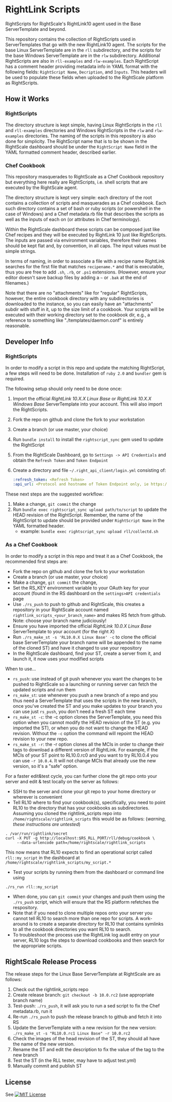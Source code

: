 RightLink Scripts
=================

RightScripts for RightScale's RightLink10 agent used in the Base ServerTemplate and beyond.

This repository contains the collection of RightScripts used in ServerTemplates that go with
the new RightLink10 agent. The scripts for the base Linux ServerTemplate are in the
`rll` subdirectory, and the scripts for the base Windows ServerTemplate are in the `rlw`
subdirectory. Additional RightScripts are also in `rll-examples` and `rlw-examples`.  Each
RightScript has a comment header providing metadata info in YAML format with the following
fields: `RightScript Name`, `Decription`, and `Inputs`. This headers will be used
to populate these fields when uploaded to the RightScale platform as RightScripts.

How it Works
------------
### RightScripts
The directory structure is kept simple, having Linux RightScripts in the `rll` and `rll-examples`
directories and Windows RightScripts in the `rlw` and `rlw-examples` directories.  The naming of
the scripts in this repository is also done for simplicity. The RightScript name that is to be
shown in the RightScale dashboard should be under the `RightScript Name` field in the YAML
formatted comment header, described earlier.

### Chef Cookbook
This repository masquerades to RightScale as a Chef Cookbook repository but everything here
really are RightScripts, i.e. shell scripts that are executed by the RightScale agent.

The directory structure is kept very simple: each directory of the root contains a collection
of scripts and masquerades as a Chef cookbook. Each such directory contains a set of bash or
ruby scripts (or powershell in the case of Windows) and a Chef metadata.rb file that describes
the scripts as well as the inputs of each on (or attributes in Chef terminology).

Within the RightScale dashboard these scripts can be composed just like Chef recipes and they
will be executed by RightLink 10 just like RightScripts. The inputs are passed via environment
variables, therefore their names should be kept flat and, by convention, in all caps. The
input values must be simple strings.

In terms of naming, in order to associate a file with a recipe name RightLink searches for the
first file that matches `recipename.*` and that is executable, thus you are free to add `.sh`,
`.rb`, or `.ps1` extensions. (However, ensure your editor doesn't save backup files by adding
a `~` or `.bak` at the end of filenames.)

Note that there are no "attachments" like for "regular" RightScripts, however, the entire
cookbook directory with any subdirectories is downloaded to the instance, so you can easily have
an "attachments" subdir with stuff in it, up to the size limit of a cookbook. Your scripts will
be executed with their working directory set to the cookbook dir, e.g., a reference to
something like "./templates/daemon.conf" is entirely reasonable.

Developer Info
--------------
### RightScripts
In order to modify a script in this repo and update the matching RightScript, a few steps will need
to be done.  Installation of `ruby 2.0` and `bundler` gem is required.

The following setup should only need to be done once:

1. Import the official _RightLink 10.X.X Linux Base_ or _RightLink 10.X.X Windows Base_ ServerTemplate into
   your account. This will also import the RightScripts.
1. Fork the repo on github and clone the fork to your workstation
1. Create a branch (or use master, your choice)
1. Run `bundle install` to install the `rightscript_sync` gem used to update the RightScript
1. From the RightScale Dashboard, go to `Settings -> API Credentials` and obtain the `Refresh Token`
   and `Token Endpoint`
1. Create a directory and file `~/.right_api_client/login.yml` consisting of:

   ```yml
   :refresh_token: <Refresh Token>
   :api_url: <Protocol and hostname of Token Endpoint only, ie https://us-3.rightscale.com>
   ```

These next steps are the suggested workflow:

1. Make a change, `git commit` the change
1. Run `bundle exec rightscript_sync upload path/to/script` to update the HEAD revision of the RightScript.
   Remember, the name of the RightScript to update should be provided under `RightScript Name` in the YAML
   formatted header.
   * example: `bundle exec rightscript_sync upload rll/collectd.sh`

### As a Chef Cookbook
In order to modify a script in this repo and treat it as a Chef Cookbook, the recommended first steps are:
- Fork the repo on github and clone the fork to your workstation
- Create a branch (or use master, your choice)
- Make a change, `git commit` the change,
- Set the RS_KEY environment variable to your OAuth key for your account (found in the RS dashboard
  on the `settings>API credentials` page
- Use `./rs_push` to push to github and RightScale, this creates a repository in your RightScale
  account named `rightlink_scripts_<your_branch_name>` and makes RS fetch from github. Note:
  choose your branch name judiciously!
- Ensure you have imported the official _RightLink 10.0.X Linux Base_ ServerTemplate to your
  account (for the right _X_)
- Run `./rs_make_st -s 'RL10.0.X Linux Base' -c` to clone the official base ServerTemplate
  your branch name will be appended to the name of the cloned ST) and have it changed to use
  your repository
- In the RightScale dashboard, find your ST, create a server from it, and launch it, it now
  uses your modified scripts

When to use...
- `rs_push`: use instead of git push whenever you want the changes to be pushed to RightScale
  so a launching or running server can fetch the updated scripts and run them
- `rs_make_st`: use whenever you push a new branch of a repo and you thus need a ServerTemplate
  that uses the scripts in the new branch, once you've created the ST and you make updates to
  your branch you can use just `rs_push`, you don't need a fresh ST each time
- `rs_make_st -c`: the -c option clones the ServerTemplate, you need this option when you cannot
  modify the HEAD revision of the ST (e.g. you imported the ST), or when you do not want to
  change the HEAD revision. Without the `-c` option the command will repoint the HEAD revision
  to your new repo.
- `rs_make_st -r`: the -r option clones all the MCIs in order to change their tags to download
  a different version of RightLink. For example, if the MCIs of your ST point to RL10.0.rc0 and you
  want to try RL10.0.4 you can use `-r 10.0.4`. It will not change MCIs that already use
  the new version, so it's a "safe" option.

For a faster edit&test cycle, you can further clone the git repo onto your server and edit & test
locally on the server as follows:
- SSH to the server and clone your git repo to your home directory or wherever is convenient
- Tell RL10 where to find your cookbook(s), specifically, you need to point RL10 to the directory
  that has your cookbooks as subdirectories. Assuming you cloned the rightlink_scripts repo
  into `/home/rightscale/rightlink_scripts` this would be as follows:
  (_warning, these instructions are untested_)
```
. /var/run/rightlink/secret
curl -X PUT -g http://localhost:$RS_RLL_PORT/rll/debug/cookbook \
     --data-urlencode path=/home/rightscale/rightlink_scripts
```
  This now means that RL10 expects to find an operational script called `rll::my_script` in the
  dashboard at `/home/rightscale/rightlink_scripts/my_script.*`
- Test your scripts by running them from the dashboard or command line using
```
./rs_run rll::my_script
```
- When done, you can `git commit` your changes and push them using the `./rs_push` script, which
  will ensure that the RS platform refetches the respository.
- Note that if you need to clone multiple repos onto your server you cannot tell RL10 to search
  more than one repo for scripts. A work-around is to create a separate directory for RL10 that
  contains symlinks to all the cookbook directories you want RL10 to search.
- To troubleshoot the process use the RightLink log audit entry on your server, RL10 logs
  the steps to download cookbooks and then search for the appropriate scripts.

RightScale Release Process
--------------------------
The release steps for the Linux Base ServerTemplate at RightScale are as follows:

1. Check out the rightlink_scripts repo
1. Create release branch: `git checkout -b 10.0.rc2` (use appropriate branch name)
1. Test-push: `./rs_push`, it will ask you to run a sed script to fix the Chef metadata.rb,
   run it
1. Re-run `./rs_push` to push the release branch to github and fetch it into RS
1. Update the ServerTemplate with a new revision for the new version:
   `./rs_make_st -s "RL10.0.rc1 Linux Base" -r 10.0.rc2`
1. Check the images of the head revision of the ST, they should all have the name of the new version.
1. Rename the ST and edit the description to fix the value of the tag to the new branch
1. Test the ST (in the RLL tester, may have to adjust test.yml)
1. Manually commit and publish ST

License
-------
See [![MIT License](http://img.shields.io/:license-mit-blue.svg)](LICENSE)
